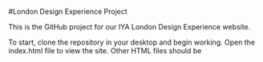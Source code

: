 #London Design Experience Project

This is the GitHub project for our IYA London Design Experience website.

To start, clone the repository in your desktop and begin working. Open the index.html file to view the site. Other HTML files should be
